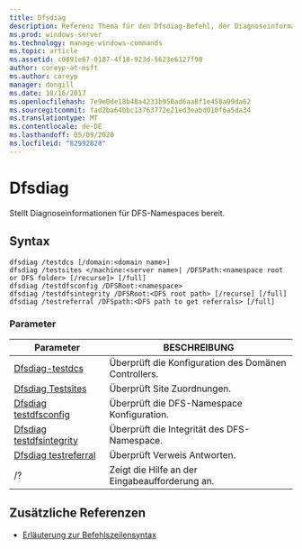 ```yaml
---
title: Dfsdiag
description: Referenz Thema für den Dfsdiag-Befehl, der Diagnoseinformationen für DFS-Namespaces bereitstellt.
ms.prod: windows-server
ms.technology: manage-windows-commands
ms.topic: article
ms.assetid: c0891e67-0187-4f18-923d-5623e6127f90
author: coreyp-at-msft
ms.author: coreyp
manager: dongill
ms.date: 10/16/2017
ms.openlocfilehash: 7e9e0de18b48a4233b950ad6aa8f1e450a99da62
ms.sourcegitcommit: fad2ba64bbc13763772e21ed3eabd010f6a5da34
ms.translationtype: MT
ms.contentlocale: de-DE
ms.lasthandoff: 05/09/2020
ms.locfileid: "82992828"
---
```

# <a name="dfsdiag"></a>Dfsdiag

Stellt Diagnoseinformationen für DFS-Namespaces bereit.

## <a name="syntax"></a>Syntax

```
dfsdiag /testdcs [/domain:<domain name>]
dfsdiag /testsites </machine:<server name>| /DFSPath:<namespace root or DFS folder> [/recurse]> [/full]
dfsdiag /testdfsconfig /DFSRoot:<namespace>
dfsdiag /testdfsintegrity /DFSRoot:<DFS root path> [/recurse] [/full]
dfsdiag /testreferral /DFSpath:<DFS path to get referrals> [/full]
```

### <a name="parameters"></a>Parameter

| Parameter | BESCHREIBUNG |
| --------- | ----------- |
| [Dfsdiag-testdcs](dfsdiag-testdcs.md) | Überprüft die Konfiguration des Domänen Controllers. |
| [Dfsdiag Testsites](dfsdiag-testsites.md) | Überprüft Site Zuordnungen. |
| [Dfsdiag testdfsconfig](dfsdiag-testdfsconfig.md) | Überprüft die DFS-Namespace Konfiguration. |
| [Dfsdiag testdfsintegrity](dfsdiag-testdfsintegrity.md) | Überprüft die Integrität des DFS-Namespace. |
| [Dfsdiag testreferral](dfsdiag-testreferral.md) | Überprüft Verweis Antworten. |
| /? | Zeigt die Hilfe an der Eingabeaufforderung an. |

## <a name="additional-references"></a>Zusätzliche Referenzen

- [Erläuterung zur Befehlszeilensyntax](command-line-syntax-key.md)
